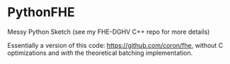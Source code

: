 # PythonFHE
Messy Python Sketch (see my FHE-DGHV C++ repo for more details)

Essentially a version of this code: https://github.com/coron/fhe, without C optimizations and *with* the theoretical batching implementation.
